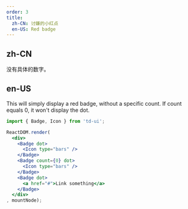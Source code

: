 ```yaml
---
order: 3
title:
  zh-CN: 讨嫌的小红点
  en-US: Red badge
---
```


## zh-CN

没有具体的数字。

## en-US

This will simply display a red badge, without a specific count.
If count equals 0, it won't display the dot.

````jsx
import { Badge, Icon } from 'td-ui';

ReactDOM.render(
  <div>
    <Badge dot>
      <Icon type="bars" />
    </Badge>
    <Badge count={0} dot>
      <Icon type="bars" />
    </Badge>
    <Badge dot>
      <a href="#">Link something</a>
    </Badge>
  </div>
, mountNode);
````

<style>
.tdicon-bars {
  width: 16px;
  height: 16px;
  line-height: 16px;
  font-size: 16px;
}
</style>